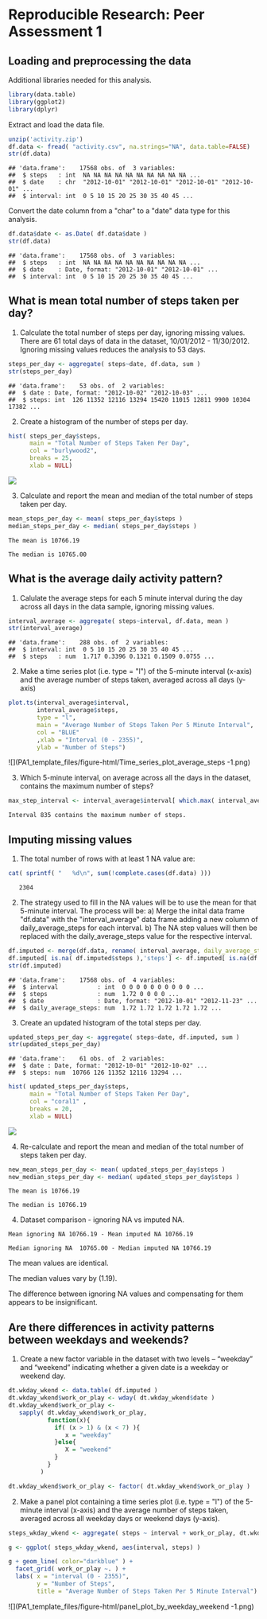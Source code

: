 # Reproducible Research: Peer Assessment 1

## Loading and preprocessing the data

Additional libraries needed for this analysis.


```r
library(data.table)
library(ggplot2)
library(dplyr)
```

Extract and load the data file.


```r
unzip('activity.zip')
df.data <- fread( "activity.csv", na.strings="NA", data.table=FALSE)
str(df.data)
```

```
## 'data.frame':	17568 obs. of  3 variables:
##  $ steps   : int  NA NA NA NA NA NA NA NA NA NA ...
##  $ date    : chr  "2012-10-01" "2012-10-01" "2012-10-01" "2012-10-01" ...
##  $ interval: int  0 5 10 15 20 25 30 35 40 45 ...
```

Convert the date column from a "char" to a "date" data type for this analysis.


```r
df.data$date <- as.Date( df.data$date )
str(df.data)
```

```
## 'data.frame':	17568 obs. of  3 variables:
##  $ steps   : int  NA NA NA NA NA NA NA NA NA NA ...
##  $ date    : Date, format: "2012-10-01" "2012-10-01" ...
##  $ interval: int  0 5 10 15 20 25 30 35 40 45 ...
```

## What is mean total number of steps taken per day?

1. Calculate the total number of steps per day, ignoring missing values.
   There are 61 total days of data in the dataset, 10/01/2012 - 11/30/2012. 
   Ignoring missing values reduces the analysis to 53 days.


```r
steps_per_day <- aggregate( steps~date, df.data, sum )
str(steps_per_day)
```

```
## 'data.frame':	53 obs. of  2 variables:
##  $ date : Date, format: "2012-10-02" "2012-10-03" ...
##  $ steps: int  126 11352 12116 13294 15420 11015 12811 9900 10304 17382 ...
```

2. Create a histogram of the number of steps per day.


```r
hist( steps_per_day$steps, 
      main = "Total Number of Steps Taken Per Day", 
      col = "burlywood2",
      breaks = 25,
      xlab = NULL)
```

![](PA1_template_files/figure-html/histogram_ignore_NA-1.png) 

3. Calculate and report the mean and median of the total number of steps taken per day.


```r
mean_steps_per_day <- mean( steps_per_day$steps )
median_steps_per_day <- median( steps_per_day$steps )
```


```
The mean is 10766.19
```

```
The median is 10765.00
```

## What is the average daily activity pattern?

1. Calulate the average steps for each 5 minute interval during the day across all days in the data sample, ignoring missing values.


```r
interval_average <- aggregate( steps~interval, df.data, mean )
str(interval_average)
```

```
## 'data.frame':	288 obs. of  2 variables:
##  $ interval: int  0 5 10 15 20 25 30 35 40 45 ...
##  $ steps   : num  1.717 0.3396 0.1321 0.1509 0.0755 ...
```

2. Make a time series plot (i.e. type = "l") of the 5-minute interval (x-axis) and the average number of steps taken, averaged across all days (y-axis)

```r
plot.ts(interval_average$interval, 
        interval_average$steps, 
        type = "l",
        main = "Average Number of Steps Taken Per 5 Minute Interval", 
        col = "BLUE"
        ,xlab = "Interval (0 - 2355)", 
        ylab = "Number of Steps")
```

![](PA1_template_files/figure-html/Time_series_plot_average_steps -1.png) 

3. Which 5-minute interval, on average across all the days in the dataset, contains the maximum number of steps?


```r
max_step_interval <- interval_average$interval[ which.max( interval_average$steps ) ]
```


```
Interval 835 contains the maximum number of steps.
```

## Imputing missing values

1. The total number of rows with at least 1 NA value are:


```r
cat( sprintf( "   %d\n", sum(!complete.cases(df.data) )))
```

```
   2304
```

2. The strategy used to fill in the NA values will be to use the mean for that 5-minute interval.
   The process will be:
   a) Merge the inital data frame "df.data" with the "interval_average" data frame adding a new
      column of daily_average_steps for each interval. 
   b) The NA step values will then be replaced with the daily_average_steps value for the respective interval.


```r
df.imputed <- merge(df.data, rename( interval_average, daily_average_steps = steps ), by.x = "interval")
df.imputed[ is.na( df.imputed$steps ),'steps'] <- df.imputed[ is.na(df.imputed$steps),'daily_average_steps']
str(df.imputed)
```

```
## 'data.frame':	17568 obs. of  4 variables:
##  $ interval           : int  0 0 0 0 0 0 0 0 0 0 ...
##  $ steps              : num  1.72 0 0 0 0 ...
##  $ date               : Date, format: "2012-10-01" "2012-11-23" ...
##  $ daily_average_steps: num  1.72 1.72 1.72 1.72 1.72 ...
```

3. Create an updated histogram of the total steps per day.


```r
updated_steps_per_day <- aggregate( steps~date, df.imputed, sum )
str(updated_steps_per_day)
```

```
## 'data.frame':	61 obs. of  2 variables:
##  $ date : Date, format: "2012-10-01" "2012-10-02" ...
##  $ steps: num  10766 126 11352 12116 13294 ...
```


```r
hist( updated_steps_per_day$steps, 
      main = "Total Number of Steps Taken Per Day", 
      col = "coral1" ,
      breaks = 20,
      xlab = NULL)
```

![](PA1_template_files/figure-html/histogram_all-1.png) 

4. Re-calculate and report the mean and median of the total number of steps taken per day.


```r
new_mean_steps_per_day <- mean( updated_steps_per_day$steps )
new_median_steps_per_day <- median( updated_steps_per_day$steps )
```


```
The mean is 10766.19
```

```
The median is 10766.19
```

4. Dataset comparison - ignoring NA vs imputed NA.


```
Mean ignoring NA 10766.19 - Mean imputed NA 10766.19
```

```
Median ignoring NA  10765.00 - Median imputed NA 10766.19
```

The mean values are identical.

The median values vary by (1.19).

The difference between ignoring NA values and compensating for them appears to be insignificant.


## Are there differences in activity patterns between weekdays and weekends?

1. Create a new factor variable in the dataset with two levels – “weekday” and “weekend” indicating whether a given date is a weekday or weekend day.


```r
dt.wkday_wkend <- data.table( df.imputed )
dt.wkday_wkend$work_or_play <- wday( dt.wkday_wkend$date )
dt.wkday_wkend$work_or_play <- 
   sapply( dt.wkday_wkend$work_or_play, 
           function(x){
             if( (x > 1) & (x < 7) ){
                x = "weekday"
             }else{
                X = "weekend"
             }
           } 
         )

dt.wkday_wkend$work_or_play <- factor( dt.wkday_wkend$work_or_play )
```

2. Make a panel plot containing a time series plot (i.e. type = "l") of the 5-minute interval (x-axis) and the average number of steps taken, averaged across all weekday days or weekend days (y-axis).


```r
steps_wkday_wkend <- aggregate( steps ~ interval + work_or_play, dt.wkday_wkend, mean)

g <- ggplot( steps_wkday_wkend, aes(interval, steps) )

g + geom_line( color="darkblue" ) + 
  facet_grid( work_or_play ~. ) + 
  labs( x = "interval (0 - 2355)", 
        y = "Number of Steps", 
        title = "Average Number of Steps Taken Per 5 Minute Interval")
```

![](PA1_template_files/figure-html/panel_plot_by_weekday_weekend -1.png) 
